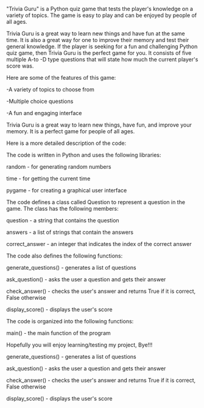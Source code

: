 
"Trivia Guru" is a Python quiz game that tests the player's knowledge on a variety of topics. The game is easy to play and can be enjoyed by people of all ages. 


Trivia Guru is a great way to learn new things and have fun at the same time. It is also a great way for one to improve their memory and test their general knowledge. If the player is seeking for a fun and challenging Python quiz game, then Trivia Guru is the perfect game for you. It consists of five multiple A-to -D type questions that will state how much the current player's score was.

Here are some of the features of this game:


-A variety of topics to choose from


-Multiple choice questions


-A fun and engaging interface


Trivia Guru is a great way to learn new things, have fun, and improve your memory. It is a perfect game for people of all ages.



Here is a more detailed description of the code:


The code is written in Python and uses the following libraries:


random - for generating random numbers


time - for getting the current time


pygame - for creating a graphical user interface



The code defines a class called Question to represent a question in the game. The class has the following members:


question - a string that contains the question


answers - a list of strings that contain the answers


correct_answer - an integer that indicates the index of the correct answer


The code also defines the following functions:


generate_questions() - generates a list of questions


ask_question() - asks the user a question and gets their answer


check_answer() - checks the user's answer and returns True if it is correct, False otherwise


display_score() - displays the user's score


The code is organized into the following functions:



main() - the main function of the program


Hopefully you will enjoy learning/testing my project, Bye!!!


generate_questions() - generates a list of questions


ask_question() - asks the user a question and gets their answer


check_answer() - checks the user's answer and returns True if it is correct, False otherwise

display_score() - displays the user's score


